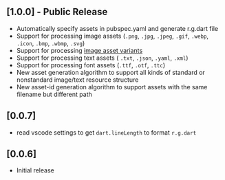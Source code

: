 ## [1.0.0] - Public Release

- Automatically specify assets in pubspec.yaml and generate r.g.dart file
- Support for processing image assets (`.png`, `.jpg`, `.jpeg`, `.gif`, `.webp`, `.icon`, `.bmp`, `.wbmp`, `.svg`)
- Support for processing [image asset variants](https://flutter.dev/docs/development/ui/assets-and-images#asset-variants)
- Support for processing text assets ( `.txt`, `.json`, `.yaml`, `.xml`)
- Support for processing font assets (`.ttf`, `.otf`, `.ttc`)
- New asset generation algorithm to support all kinds of standard or nonstandard image/text resource structure
- New asset-id generation algorithm to support assets with the same filename but different path

## [0.0.7]

- read vscode settings to get `dart.lineLength` to format `r.g.dart`

## [0.0.6]

- Initial release
